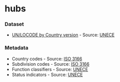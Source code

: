 # hubs


### Dataset

* [UN/LOCODE by Country version](https://www.unece.org/fileadmin/DAM/cefact/locode/loc182csv.zip) - Source: [UNECE](http://www.unece.org/cefact/locode/welcome.html)

### Metadata

* Country codes  - Source: [ISO 3166](https://www.iso.org/iso-3166-country-codes.html)
* Subdivision codes - Source: [ISO 3166](https://www.iso.org/iso-3166-country-codes.html)
* Function classifiers - Source: [UNECE](http://www.unece.org/cefact/locode/welcome.html)
* Status indicators - Source: [UNECE](http://www.unece.org/cefact/locode/welcome.html)

